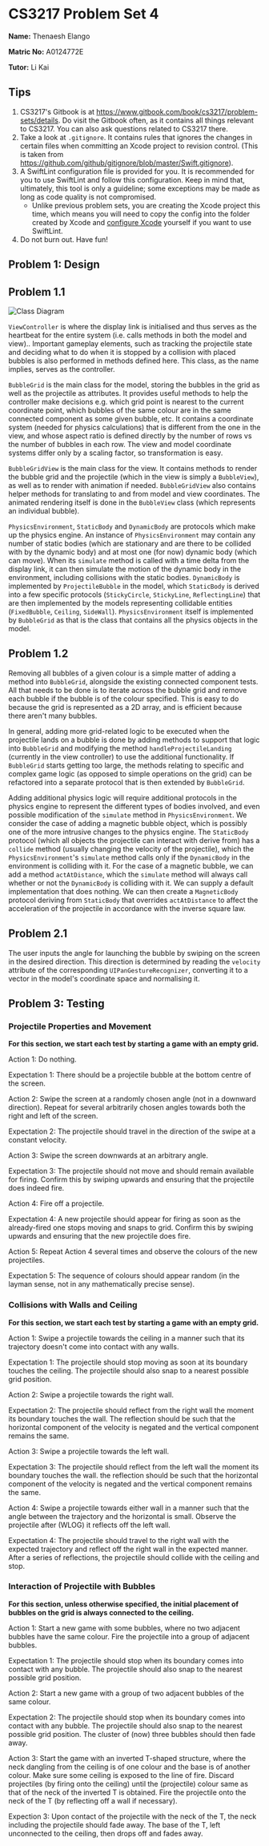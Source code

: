 CS3217 Problem Set 4
==

**Name:** Thenaesh Elango

**Matric No:** A0124772E

**Tutor:** Li Kai

## Tips

1. CS3217's Gitbook is at https://www.gitbook.com/book/cs3217/problem-sets/details. Do visit the Gitbook often, as it contains all things relevant to CS3217. You can also ask questions related to CS3217 there.
2. Take a look at `.gitignore`. It contains rules that ignores the changes in certain files when committing an Xcode project to revision control. (This is taken from https://github.com/github/gitignore/blob/master/Swift.gitignore).
3. A SwiftLint configuration file is provided for you. It is recommended for you to use SwiftLint and follow this configuration. Keep in mind that, ultimately, this tool is only a guideline; some exceptions may be made as long as code quality is not compromised.
    - Unlike previous problem sets, you are creating the Xcode project this time, which means you will need to copy the config into the folder created by Xcode and [configure Xcode](https://github.com/realm/SwiftLint#xcode) yourself if you want to use SwiftLint. 
4. Do not burn out. Have fun!

## Problem 1: Design

## Problem 1.1

![Class Diagram](class-diagram.png)

`ViewController` is where the display link is initialised and thus serves as the heartbeat for the entire system (i.e. calls methods in both the model and view).. Important gameplay elements, such as tracking the projectile state and deciding what to do when it is stopped by a collision with placed bubbles is also performed in methods defined here. This class, as the name implies, serves as the controller.

`BubbleGrid` is the main class for the model, storing the bubbles in the grid as well as the projectile as attributes. It provides useful methods to help the controller make decisions e.g. which grid point is nearest to the current coordinate point, which bubbles of the same colour are in the same connected component as some given bubble, etc. It contains a coordinate system (needed for physics calculations) that is different from the one in the view, and whose aspect ratio is defined directly by the number of rows vs the number of bubbles in each row. The view and model coordinate systems differ only by a scaling factor, so transformation is easy.

`BubbleGridView` is the main class for the view. It contains methods to render the bubble grid and the projectile (which in the view is simply a `BubbleView`), as well as to render with animation if needed. `BubbleGridView` also contains helper methods for translating to and from model and view coordinates. The animated rendering itself is done in the `BubbleView` class (which represents an individual bubble).

`PhysicsEnvironment`, `StaticBody` and `DynamicBody` are protocols which make up the physics engine. An instance of `PhysicsEnvironment` may contain any number of static bodies (which are stationary and are there to be collided with by the dynamic body) and at most one (for now) dynamic body (which can move). When its `simulate` method is called with a time delta from the display link, it can then simulate the motion of the dynamic body in the environment, including collisions with the static bodies. `DynamicBody` is implemented by `ProjectileBubble` in the model, which `StaticBody` is derived into a few specific protocols (`StickyCircle`, `StickyLine`, `ReflectingLine`) that are then implemented by the models representing collidable entities (`FixedBubble`, `Ceiling`, `SideWall`). `PhysicsEnvironment` itself is implemented by `BubbleGrid` as that is the class that contains all the physics objects in the model.

## Problem 1.2

Removing all bubbles of a given colour is a simple matter of adding a method into `BubbleGrid`, alongside the existing connected component tests. All that needs to be done is to iterate across the bubble grid and remove each bubble if the bubble is of the colour specified. This is easy to do because the grid is represented as a 2D array, and is efficient because there aren't many bubbles.

In general, adding more grid-related logic to be executed when the projectile lands on a bubble is done by adding methods to support that logic into `BubbleGrid` and modifying the method `handleProjectileLanding` (currently in the view controller) to use the additional functionality. If `BubbleGrid` starts getting too large, the methods relating to specific and complex game logic (as opposed to simple operations on the grid) can be refactored into a separate protocol that is then extended by `BubbleGrid`.

Adding additional physics logic will require additional protocols in the physics engine to represent the different types of bodies involved, and even possible modification of the `simulate` method in `PhysicsEnvironment`. We consider the case of adding a magnetic bubble object, which is possibly one of the more intrusive changes to the physics engine. The `StaticBody` protocol (which all objects the projectile can interact with derive from) has a `collide` method (usually changing the velocity of the projectile), which the `PhysicsEnvironment`'s `simulate` method calls only if the `DynamicBody` in the environment is colliding with it. For the case of a magnetic bubble, we can add a method `actAtDistance`, which the `simulate` method will always call whether or not the `DynamicBody` is colliding with it. We can supply a default implementation that does nothing. We can then create a `MagneticBody` protocol deriving from `StaticBody` that overrides `actAtDistance` to  affect the acceleration of the projectile in accordance with the inverse square law.

## Problem 2.1

The user inputs the angle for launching the bubble by swiping on the screen in the desired direction. This direction is determined by reading the `velocity` attribute of the corresponding `UIPanGestureRecognizer`, converting it to a vector in the model's coordinate space and normalising it.

## Problem 3: Testing

### Projectile Properties and Movement

**For this section, we start each test by starting a game with an empty grid.**

Action 1: Do nothing.

Expectation 1: There should be a projectile bubble at the bottom centre of the screen.

Action 2: Swipe the screen at a randomly chosen angle (not in a downward direction). Repeat for several arbitrarily chosen angles towards both the right and left of the screen.

Expectation 2: The projectile should travel in the direction of the swipe at a constant velocity.

Action 3: Swipe the screen downwards at an arbitrary angle.

Expectation 3: The projectile should not move and should remain available for firing. Confirm this by swiping upwards and ensuring that the projectile does indeed fire.

Action 4: Fire off a projectile.

Expectation 4: A new projectile should appear for firing as soon as the already-fired one stops moving and snaps to grid. Confirm this by swiping upwards and ensuring that the new projectile does fire.

Action 5: Repeat Action 4 several times and observe the colours of the new projectiles.

Expectation 5: The sequence of colours should appear random (in the layman sense, not in any mathematically precise sense).

### Collisions with Walls and Ceiling

**For this section, we start each test by starting a game with an empty grid.**

Action 1: Swipe a projectile towards the ceiling in a manner such that its trajectory doesn't come into contact with any walls.

Expectation 1: The projectile should stop moving as soon at its boundary touches the ceiling. The projectile should also snap to a nearest possible grid position.

Action 2: Swipe a projectile towards the right wall.

Expectation 2: The projectile should reflect from the right wall the moment its boundary touches the wall. The reflection should be such that the horizontal component of the velocity is negated and the vertical component remains the same.

Action 3: Swipe a projectile towards the left wall.

Expectation 3: The projectile should reflect from the left wall the moment its boundary touches the wall. the reflection should be such that the horizontal component of the velocity is negated and the vertical component remains the same.

Action 4: Swipe a projectile towards either wall in a manner such that the angle between the trajectory and the horizontal is small. Observe the projectile after (WLOG) it reflects off the left wall.

Expectation 4: The projectile should travel to the right wall with the expected trajectory and reflect off the right wall in the expected manner. After a series of reflections, the projectile should collide with the ceiling and stop.

### Interaction of Projectile with Bubbles

**For this section, unless otherwise specified, the initial placement of bubbles on the grid is always connected to the ceiling.**

Action 1: Start a new game with some bubbles, where no two adjacent bubbles have the same colour. Fire the projectile into a group of adjacent bubbles.

Expectation 1: The projectile should stop when its boundary comes into contact with any bubble. The projectile should also snap to the nearest possible grid position.

Action 2: Start a new game with a group of two adjacent bubbles of the same colour.

Expectation 2: The projectile should stop when its boundary comes into contact with any bubble. The projectile should also snap to the nearest possible grid position. The cluster of (now) three bubbles should then fade away.

Action 3: Start the game with an inverted T-shaped structure, where the neck dangling from the ceiling is of one colour and the base is of another colour. Make sure some ceiling is exposed to the line of fire. Discard projectiles (by firing onto the ceiling) until the (projectile) colour same as that of the neck of the inverted T is obtained. Fire the projectile onto the neck of the T (by reflecting off a wall if necessary).

Expection 3: Upon contact of the projectile with the neck of the T, the neck including the projectile should fade away. The base of the T, left unconnected to the ceiling, then drops off and fades away.
